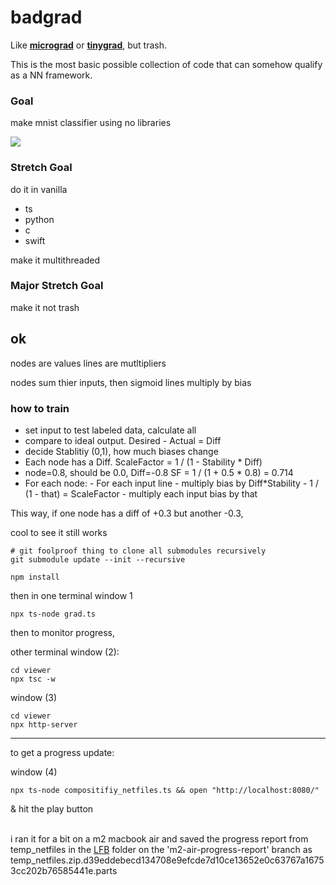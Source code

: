 # badgrad

Like [**micrograd**](https://github.com/karpathy/micrograd) or [**tinygrad**](https://github.com/geohot/tinygrad), but trash.

This is the most basic possible collection of code that can somehow qualify as a NN framework.

### Goal

make mnist classifier using no libraries 

![](https://raw.githubusercontent.com/An-GG/badgrad/master/visual.gif)

### Stretch Goal

do it in vanilla
- ts
- python
- c
- swift


make it multithreaded


### Major Stretch Goal

make it not trash




## ok


nodes are values
lines are mutltipliers

nodes sum thier inputs, then sigmoid 
lines multiply by bias 


### how to train

- set input to test labeled data, calculate all
- compare to ideal output. Desired - Actual = Diff
- decide Stablitiy (0,1), how much biases change
- Each node has a Diff. ScaleFactor = 1 / (1 - Stability * Diff)
- node=0.8, should be 0.0, Diff=-0.8 SF = 1 / (1 + 0.5 * 0.8) = 0.714
- For each node:
        - For each input line 
            - multiply bias by Diff*Stability
            - 1 / (1 - that) = ScaleFactor
            - multiply each input bias by that

This way, if one node has a diff of +0.3 but another -0.3, 

cool to see it still works

```
# git foolproof thing to clone all submodules recursively
git submodule update --init --recursive

npm install
```

then in one terminal window 1
```
npx ts-node grad.ts
```

then to monitor progress,


other terminal window (2):
```
cd viewer
npx tsc -w
```

window (3)
```
cd viewer
npx http-server
```


---

to get a progress update:


window (4)
```
npx ts-node compositifiy_netfiles.ts && open "http://localhost:8080/"
```
& hit the play button <br><br>

i ran it for a bit on a m2 macbook air and saved the progress report from temp_netfiles in the [LFB](https://github.com/An-GG/LFB) folder on the 'm2-air-progress-report' branch as temp_netfiles.zip.d39eddebecd134708e9efcde7d10ce13652e0c63767a16753cc202b76585441e.parts 

